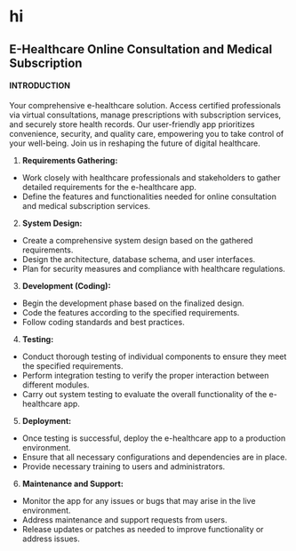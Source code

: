 # hi
## E-Healthcare Online Consultation and Medical Subscription
#### INTRODUCTION
Your comprehensive e-healthcare solution. Access certified professionals via virtual consultations, manage prescriptions with subscription services, and securely store health records. Our user-friendly app prioritizes convenience, security, and quality care, empowering you to take control of your well-being. Join us in reshaping the future of digital healthcare.

   1. **Requirements Gathering:**
   - Work closely with healthcare professionals and stakeholders to gather detailed requirements for the e-healthcare app.
   - Define the features and functionalities needed for online consultation and medical subscription services.

   2. **System Design:**
   - Create a comprehensive system design based on the gathered requirements.
   - Design the architecture, database schema, and user interfaces.
   - Plan for security measures and compliance with healthcare regulations.

   3. **Development (Coding):**
   - Begin the development phase based on the finalized design.
   - Code the features according to the specified requirements.
   - Follow coding standards and best practices.

   4. **Testing:**
   - Conduct thorough testing of individual components to ensure they meet the specified requirements.
   - Perform integration testing to verify the proper interaction between different modules.
   - Carry out system testing to evaluate the overall functionality of the e-healthcare app.

   5. **Deployment:**
   - Once testing is successful, deploy the e-healthcare app to a production environment.
   - Ensure that all necessary configurations and dependencies are in place.
   - Provide necessary training to users and administrators.

   6. **Maintenance and Support:**
   - Monitor the app for any issues or bugs that may arise in the live environment.
   - Address maintenance and support requests from users.
   - Release updates or patches as needed to improve functionality or address issues.
